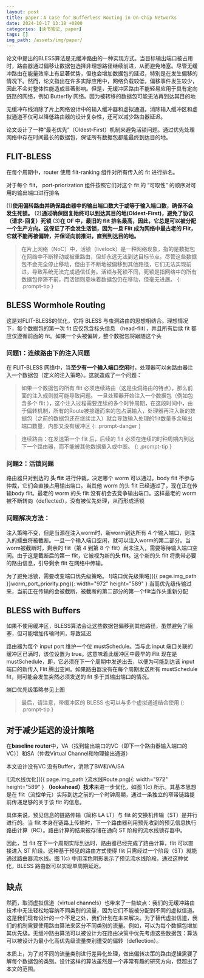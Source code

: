 ```yaml
---
layout: post
title: paper：A Case for Bufferless Routing in On-Chip Networks
date: 2024-10-17 13:18 +0800
categories: [读书笔记, paper]
tags: []
img_path: /assets/img/paper/
---
```

<script> var password = prompt("请输入密码："); if (password !== "xiaokai") {document.body.innerHTML = "访问被拒绝。"; } </script>


论文中提出的BLESS算法是无缓冲路由的一种实现方式。当目标输出端口被占用时，路由器通过偏移让数据包选择非理想路径继续前进，从而避免堵塞。尽管无缓冲路由在能量效率上有显著优势，但也会增加数据包的延迟，特别是在发生偏移的情况下。然而，论文指出在许多实际应用中，网络负载较低，偏移事件发生较少，因此不会对整体性能造成显著影响。但是，无缓冲区路由不能轻易应用于具有定向链路的网络，例如 Butterfly 网络。因为被转移的数据包可能无法再到达其目的地

无缓冲布线消除了片上网络设计中的输入缓冲器和虚拟通道。消除输入缓冲区和虚拟通道不仅可以降低路由器的设计复杂性，还可以减少路由器延迟。

论文设计了一种“最老优先”（Oldest-First）机制来避免活锁问题。通过优先处理网络中存在时间最长的数据包，保证所有数据包都能最终到达目的地。

## FLIT-BLESS
在每个周期中，router 使用 flit-ranking 组件对所有传入的 fit 进行排名。

对于每个 flit， port-priorization 组件按照它们对这个 fit 的 “可取性” 的顺序对可用的输出端口进行排名

(1)**使用偏转路由并确保路由器中的输出端口数大于或等于输入端口数，确保不会发生死锁。**
(2)**通过确保回复始终可以到达其目的地(Oldest-First)，避免了协议（请求-回复）死锁**
(3)**在 OF 中，最旧的 flit 排名最高，因此，它总是可以被分配一个生产方向。这保证了不会发生活锁，因为一旦 Flit 成为网络中最古老的 Flit，它就不能再被偏转，并保证向前推进，直到到达目的地。**
> 在片上网络（NoC）中，活锁（livelock）是一种网络现象，指的是数据包在网络中不断移动或被重路由，但却永远无法到达目标节点。尽管这些数据包不会完全停止移动，但由于不断地被偏移到其他路径，它们无法实现前进，导致系统无法完成通信任务。活锁与死锁不同，死锁是指网络中的所有数据包停滞不前，而活锁则意味着数据包仍在移动，但毫无进展。
{: .prompt-tip }

## BLESS Wormhole Routing
这是对FLIT-BLESS的优化，它将 BLESS 与虫洞路由的思想相结合。理想情况下，每个数据包的第一次 fit 应仅包含标头信息 （head-flit），并且所有后续 fit 都应仅遵循前面的 fit。如果一个头被偏转，整个数据包将跟随这个头

### 问题1：连续路由下的注入问题
在 FLIT-BLESS 网络中，当**至少有一个输入端口空闲**时，处理器可以向路由器注入一个数据包（定义的注入策略）。这就造成了一个问题：
> 如果一个数据包的所有 flit 必须连续路由（这是虫洞路由的特点），那么前面的注入规则就可能导致问题。 一旦处理器开始注入一个数据包（例如包含多个 flit ），这个注入过程需要连续的多个时钟周期，在这段时间中，由于偏转机制，所有的Route被接踵而来的包占满输入，处理器再注入新的数据包（之前的数据包还在继续注入）就会导致输入处理的flit数量多余输出端口数量，内部又没有缓冲区
{: .prompt-danger }

> 连续路由：在发送第一个 flit 后，后续的 flit 必须在连续的时钟周期内到达下一个路由器，而不能被其他数据插入或中断。
{: .prompt-tip }

### 问题2：活锁问题
路由器只对到达的 **头 flit** 进行仲裁，决定哪个 worm 可以通过。body flit 不参与仲裁，它们会直接占用输出端口。当其他 worm 的头 flit 已经通过了，现在正在传输body flit。最老的 worm 的头 flit 没有机会去竞争输出端口。这样最老的 worm 被不断转向（deflected），没有被优先处理，从而形成活锁

### 问题解决方法：
注入策略不变，但是当源在注入worm时，新worm到达所有 4 个输入端口，则注入的蠕虫将被截断。一旦一个输入端口空闲，就可以注入worm的第二部分。当worm被截断时，剩余的 flit（第 4 到第 8 个 flit）尚未注入，需要等待输入端口空闲。由于这是截断后的第一 flit，它被视为新的**头 flit**。这个新的头 flit 将携带必要的路由信息，引导剩余 flit 在网络中传输。

为了避免活锁，需要改变端口优先级策略。
![端口优先级策略]({{ page.img_path }}worm_port_priority.png){: width="972" height="589" }
当高优先级传输过来，当前正在传输的会被截断，被截断的第二部分的第一个flit当作头重新分配

## BLESS with Buffers
如果不使用缓冲区，BLESS算法会让这些数据包偏移到其他路径，虽然避免了阻塞，但可能增加传输时间，导致延迟

路由器为每个 input port 维护一个位 mustSchedule。当与此 input 端口关联的缓冲区已满时，该位设置为 true。这意味着此缓冲区中最早的 Flit 现在是 mustSchedule，即，它必须在下一个周期中发送出去，以便为可能到达该 input 端口的新传入 Flit 腾出空间。如果路由器没有在每个周期发送所有 mustSchedule fit，则可能会发生突然必须发送的 fit 多于其输出端口的情况。

端口优先级策略参见上图

> 最后，请注意，带缓冲区的 BLESS 也可以与多个虚拟通道结合使用
{: .prompt-tip }

## 对于减少延迟的设计策略
在**baseline router**中，VA（找到输出端口的VC（即下一个路由器输入端口的VC））和SA（仲裁Virtual Channel和物理输出通道）

本文设计没有VC 没有Buffer，消除了BW和VA/SA

![流水线优化]({{ page.img_path }流水线Route.png){: width="972" height="589" }
**（lookahead）技术**来进一步优化，如图 1(c) 所示。其基本思想是在 flit（流控单元）实际到达之前的一个时钟周期，通过一条独立的窄带链路提前传递足够的关于该 flit 的信息。

具体来说，预见信息的链路传输（简称 LA LT）与 flit 的交换机传输（ST）是并行进行的。当 flit 本身在链路上传输时，下一个路由器利用预先收到的预见信息执行路由计算（RC）。路由计算的结果被存储在通向 ST 阶段的流水线锁存器中。

因此，当 flit 在下一个周期实际到达时，路由器已经完成了路由计算，flit 可以直接进入 ST 阶段。这种基于预见的路由方式使得 flit 只需经过一个阶段（ST）就能通过路由器流水线。图 1(c) 中用深色阴影表示了预见流水线阶段。通过这种优化，BLESS 路由器可以实现单周期延迟。



## 缺点
然而，取消虚拟信道（virtual channels）也带来了一些缺点：我们的无缓冲路由技术中无法轻松地容纳不同类别的流量，因为它们不能被分配到不同的虚拟信道。这是我们现有设计的一个不足之处，我们计划在未来解决。为了替代虚拟信道，我们的机制需要使用路由算法来区分不同类别的流量。例如，可以为每个数据包增加其优先级。无缓冲路由算法可以被设计为在路由决策中优先考虑这些数据包：算法可以被设计为最小化高优先级流量类别遭受的偏转（deflection）。

本质上，为了对不同的流量类别进行差异化处理，做出偏转决策的路由逻辑需要了解每个数据包的类别。设计这样的算法虽然是一个非常有趣的研究方向，但超出了本文的范围。
